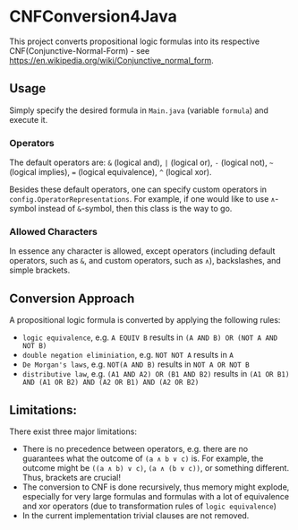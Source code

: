 # CNFConversion4Java

This project converts propositional logic formulas into its respective CNF(Conjunctive-Normal-Form) - see https://en.wikipedia.org/wiki/Conjunctive_normal_form.

## Usage

Simply specify the desired formula in `Main.java` (variable `formula`) and execute it.

### Operators

The default operators are: `&` (logical and), `|` (logical or), `-` (logical not), `~` (logical implies), `=` (logical equivalence), `^` (logical xor).

Besides these default operators, one can specify custom operators in `config.OperatorRepresentations`.
For example, if one would like to use `∧`-symbol instead of `&`-symbol, then this class is the way to go.

### Allowed Characters

In essence any character is allowed, except operators (including default operators, such as `&`, and custom operators, such as `∧`), backslashes, and simple brackets.

## Conversion Approach

A propositional logic formula is converted by applying the following rules:
* `logic equivalence`, e.g. `A EQUIV B` results in `(A AND B) OR (NOT A AND NOT B)`
* `double negation eliminiation`, e.g. `NOT NOT A` results in `A`
* `De Morgan's laws`, e.g. `NOT(A AND B)` results in `NOT A OR NOT B`
* `distributive law`, e.g. `(A1 AND A2) OR (B1 AND B2)` results in `(A1 OR B1) AND (A1 OR B2) AND (A2 OR B1) AND (A2 OR B2)`

## Limitations:

There exist three major limitations:
* There is no precedence between operators, e.g. there are no guarantees what the outcome of `(a ∧ b ∨ c)` is. For example, the outcome might be `((a ∧ b) ∨ c)`, `(a ∧ (b ∨ c))`, or something different. Thus, brackets are crucial!
* The conversion to CNF is done recursively, thus memory might explode, especially for very large formulas and formulas with a lot of equivalence and xor operators (due to transformation rules of `logic equivalence`)
* In the current implementation trivial clauses are not removed.
